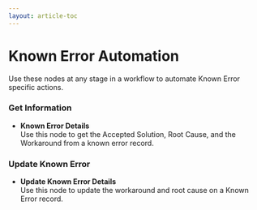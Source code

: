 ```yaml
---
layout: article-toc
---
```

# Known Error Automation
Use these nodes at any stage in a workflow to automate Known Error specific actions.
### Get Information
* **Known Error Details**<br>Use this node to get the Accepted Solution, Root Cause, and the Workaround from a known error record.
### Update Known Error
* **Update Known Error Details**<br>Use this node to update the workaround and root cause on a Known Error record.